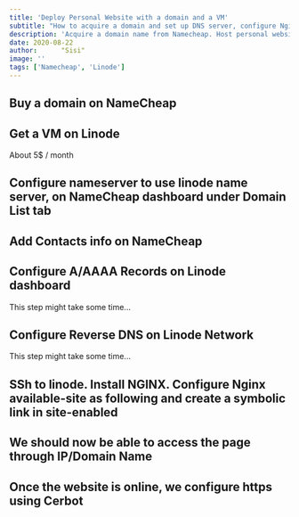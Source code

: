 ```yaml
---
title: 'Deploy Personal Website with a domain and a VM'
subtitle: "How to acquire a domain and set up DNS server, configure Nginx and set up Https using Let's encrypt"
description: 'Acquire a domain name from Namecheap. Host personal website on Linode. '
date: 2020-08-22
author:      "Sisi"
image: ''
tags: ['Namecheap', 'Linode']
---
```


## Buy a domain on NameCheap

## Get a VM on Linode

About 5$ / month

## Configure nameserver to use linode name server, on NameCheap dashboard under Domain List tab

## Add Contacts info on NameCheap

## Configure A/AAAA Records on Linode dashboard

This step might take some time...

## Configure Reverse DNS on Linode Network

This step might take some time...

## SSh to linode. Install NGINX. Configure Nginx available-site as following and create a symbolic link in site-enabled

## We should now be able to access the page through IP/Domain Name

## Once the website is online, we configure https using Cerbot

